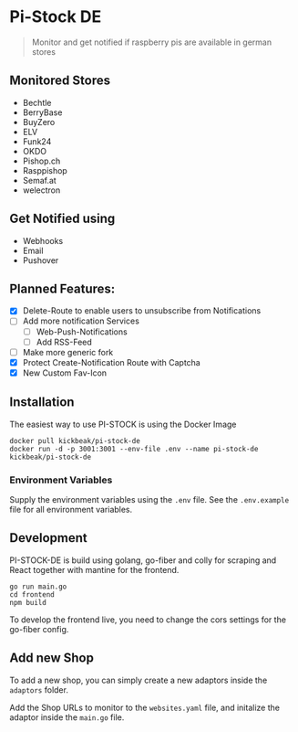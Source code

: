 # Pi-Stock DE
> Monitor and get notified if raspberry pis are available in german stores

## Monitored Stores
- Bechtle
- BerryBase
- BuyZero
- ELV
- Funk24
- OKDO
- Pishop.ch
- Rasppishop
- Semaf.at
- welectron

## Get Notified using
- Webhooks
- Email
- Pushover

## Planned Features:
- [x] Delete-Route to enable users to unsubscribe from Notifications
- [ ] Add more notification Services
  - [ ] Web-Push-Notifications
  - [ ] Add RSS-Feed
- [ ] Make more generic fork
- [x] Protect Create-Notification Route with Captcha
- [x] New Custom Fav-Icon

## Installation
The easiest way to use PI-STOCK is using the Docker Image 

```
docker pull kickbeak/pi-stock-de
docker run -d -p 3001:3001 --env-file .env --name pi-stock-de kickbeak/pi-stock-de 
```
### Environment Variables
Supply the environment variables using the `.env` file.
See the `.env.example` file for all environment variables.

## Development
PI-STOCK-DE is build using golang, go-fiber and colly for scraping and React together with mantine for the frontend.
```
go run main.go
cd frontend
npm build
```
To develop the frontend live, you need to change the cors settings for the go-fiber config.

## Add new Shop
To add a new shop, you can simply create a new adaptors inside the `adaptors` folder.

Add the Shop URLs to monitor to the `websites.yaml` file, and initalize the adaptor inside the `main.go` file.

